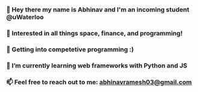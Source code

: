 ### 👋 Hey there my name is Abhinav and I'm an incoming student @uWaterloo
### 🚀 Interested in all things space, finance, and programming! 
### 🔭 Getting into competetive programming :)
### 🌱 I’m currently learning web frameworks with Python and JS
### 📫 Feel free to reach out to me: [abhinavramesh03@gmail.com](mailto:abhinavramesh03@gmail.com)


<!--
**AbhiByte/AbhiByte** is a ✨ _special_ ✨ repository because its `README.md` (this file) appears on your GitHub profile.

Here are some ideas to get you started:

- 🔭 I’m currently working on ...
- 🌱 I’m currently learning ...
- 👯 I’m looking to collaborate on ...
- 🤔 I’m looking for help with ...
- 💬 Ask me about ...
- 📫 How to reach me: ...
- 😄 Pronouns: ...
-  Fun fact: ...
-->
